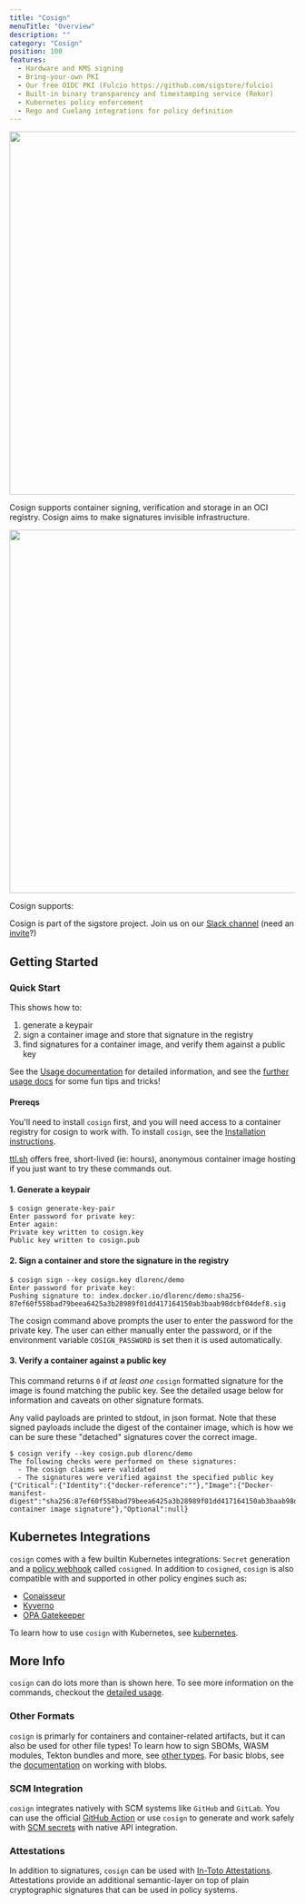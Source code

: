 ```yaml
---
title: "Cosign"
menuTitle: "Overview"
description: ""
category: "Cosign"
position: 100
features:
  - Hardware and KMS signing
  - Bring-your-own PKI
  - Our free OIDC PKI (Fulcio https://github.com/sigstore/fulcio)
  - Built-in binary transparency and timestamping service (Rekor)
  - Kubernetes policy enforcement
  - Rego and Cuelang integrations for policy definition
---
```


<img src="/cosign_overview_v1.jpg" class="light-img" width="1280" height="640" alt=""/>

Cosign supports container signing, verification and storage in an OCI registry.
Cosign aims to make signatures invisible infrastructure.

<img src="/cosign.gif" class="light-img" width="1280" height="640" alt=""/>

Cosign supports:

<list :items="features" type="info"></list>

Cosign is part of the sigstore project. Join us on our [Slack channel](https://sigstore.slack.com/) (need an [invite](https://links.sigstore.dev/slack-invite)?)

## Getting Started

### Quick Start

This shows how to:

1. generate a keypair
1. sign a container image and store that signature in the registry
1. find signatures for a container image, and verify them against a public key

See the [Usage documentation](usage) for detailed information, and see the [further usage docs](further_usage) for some fun tips and tricks!

#### Prereqs

You'll need to install `cosign` first, and you will need access to a container registry for cosign to work with.
To install `cosign`, see the [Installation instructions](installation).

[ttl.sh](https://ttl.sh) offers free, short-lived (ie: hours), anonymous container image
hosting if you just want to try these commands out.

#### 1. Generate a keypair

```shell
$ cosign generate-key-pair
Enter password for private key:
Enter again:
Private key written to cosign.key
Public key written to cosign.pub
```

#### 2. Sign a container and store the signature in the registry

```shell
$ cosign sign --key cosign.key dlorenc/demo
Enter password for private key:
Pushing signature to: index.docker.io/dlorenc/demo:sha256-87ef60f558bad79beea6425a3b28989f01dd417164150ab3baab98dcbf04def8.sig
```

The cosign command above prompts the user to enter the password for the private key.
The user can either manually enter the password, or if the environment variable `COSIGN_PASSWORD` is set then it is used automatically.

#### 3. Verify a container against a public key

This command returns `0` if *at least one* `cosign` formatted signature for the image is found
matching the public key.
See the detailed usage below for information and caveats on other signature formats.

Any valid payloads are printed to stdout, in json format.
Note that these signed payloads include the digest of the container image, which is how we can be
sure these "detached" signatures cover the correct image.

```shell
$ cosign verify --key cosign.pub dlorenc/demo
The following checks were performed on these signatures:
  - The cosign claims were validated
  - The signatures were verified against the specified public key
{"Critical":{"Identity":{"docker-reference":""},"Image":{"Docker-manifest-digest":"sha256:87ef60f558bad79beea6425a3b28989f01dd417164150ab3baab98dcbf04def8"},"Type":"cosign container image signature"},"Optional":null}
```

## Kubernetes Integrations

`cosign` comes with a few builtin Kubernetes integrations: `Secret` generation and a [policy webhook](installation#cosigned) called `cosigned`.
In addition to `cosigned`, `cosign` is also compatible with and supported in other policy engines such as:

* [Conaisseur](https://github.com/sse-secure-systems/connaisseur#what-is-connaisseur)
* [Kyverno](https://kyverno.io/docs/writing-policies/verify-images/)
* [OPA Gatekeeper](https://github.com/sigstore/cosign-gatekeeper-provider)

To learn how to use `cosign` with Kubernetes, see [kubernetes](kubernetes).

## More Info

`cosign` can do lots more than is shown here.
To see more information on the commands, checkout the [detailed usage](usage).

### Other Formats

`cosign` is primarly for containers and container-related artifacts, but it can also be used for other file types!
To learn how to sign SBOMs, WASM modules, Tekton bundles and more, see [other types](other_types).
For basic blobs, see the [documentation](working-with-blobs) on working with blobs.

### SCM Integration

`cosign` integrates natively with SCM systems like `GitHub` and `GitLab`.
You can use the official [GitHub Action](https://github.com/marketplace/actions/install-cosign)
or use `cosign` to generate and work safely with [SCM secrets](git_support) with native API integration.

### Attestations

In addition to signatures, `cosign` can be used with [In-Toto Attestations](https://github.com/in-toto/attestation).
Attestations provide an additional semantic-layer on top of plain cryptographic signatures that can be used in policy systems.
